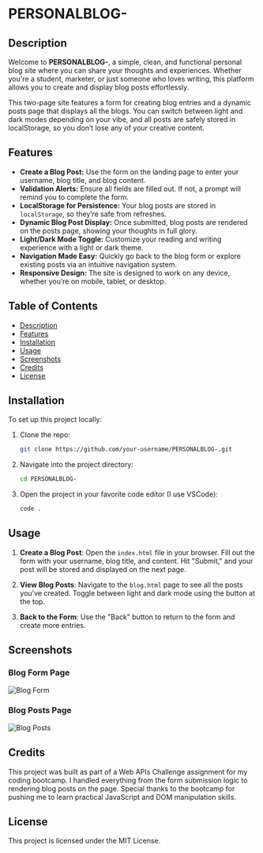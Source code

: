 # PERSONALBLOG-

## Description

Welcome to **PERSONALBLOG-**, a simple, clean, and functional personal blog site where you can share your thoughts and experiences. Whether you're a student, marketer, or just someone who loves writing, this platform allows you to create and display blog posts effortlessly.

This two-page site features a form for creating blog entries and a dynamic posts page that displays all the blogs. You can switch between light and dark modes depending on your vibe, and all posts are safely stored in localStorage, so you don’t lose any of your creative content.

## Features

- **Create a Blog Post:** Use the form on the landing page to enter your username, blog title, and blog content.
- **Validation Alerts:** Ensure all fields are filled out. If not, a prompt will remind you to complete the form.
- **LocalStorage for Persistence:** Your blog posts are stored in `localStorage`, so they’re safe from refreshes.
- **Dynamic Blog Post Display:** Once submitted, blog posts are rendered on the posts page, showing your thoughts in full glory.
- **Light/Dark Mode Toggle:** Customize your reading and writing experience with a light or dark theme.
- **Navigation Made Easy:** Quickly go back to the blog form or explore existing posts via an intuitive navigation system.
- **Responsive Design:** The site is designed to work on any device, whether you’re on mobile, tablet, or desktop.

## Table of Contents

- [Description](#description)
- [Features](#features)
- [Installation](#installation)
- [Usage](#usage)
- [Screenshots](#screenshots)
- [Credits](#credits)
- [License](#license)

## Installation

To set up this project locally:

1. Clone the repo:
   ```bash
   git clone https://github.com/your-username/PERSONALBLOG-.git
   ```
2. Navigate into the project directory:
   ```bash
   cd PERSONALBLOG-
   ```
3. Open the project in your favorite code editor (I use VSCode):
   ```bash
   code .
   ```

## Usage

1. **Create a Blog Post**: Open the `index.html` file in your browser. Fill out the form with your username, blog title, and content. Hit "Submit," and your post will be stored and displayed on the next page.
   
2. **View Blog Posts**: Navigate to the `blog.html` page to see all the posts you've created. Toggle between light and dark mode using the button at the top.

3. **Back to the Form**: Use the "Back" button to return to the form and create more entries.

## Screenshots

### Blog Form Page
![Blog Form](assets/screenshots/form.png)

### Blog Posts Page
![Blog Posts](assets/screenshots/blog-posts.png)

## Credits

This project was built as part of a Web APIs Challenge assignment for my coding bootcamp. I handled everything from the form submission logic to rendering blog posts on the page. Special thanks to the bootcamp for pushing me to learn practical JavaScript and DOM manipulation skills.

## License

This project is licensed under the MIT License.